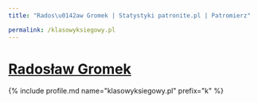 ```yaml
---
title: "Rados\u0142aw Gromek | Statystyki patronite.pl | Patromierz"

permalink: /klasowyksiegowy.pl
---
```


# [Radosław Gromek](https://patronite.pl/klasowyksiegowy.pl)

{% include profile.md name="klasowyksiegowy.pl" prefix="k" %}
